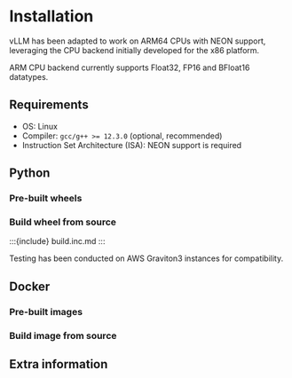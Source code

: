 # Installation

vLLM has been adapted to work on ARM64 CPUs with NEON support, leveraging the CPU backend initially developed for the x86 platform.

ARM CPU backend currently supports Float32, FP16 and BFloat16 datatypes.

## Requirements

- OS: Linux
- Compiler: `gcc/g++ >= 12.3.0` (optional, recommended)
- Instruction Set Architecture (ISA): NEON support is required


## Python

### Pre-built wheels

### Build wheel from source

:::{include} build.inc.md
:::

Testing has been conducted on AWS Graviton3 instances for compatibility.

## Docker

### Pre-built images

### Build image from source

## Extra information

